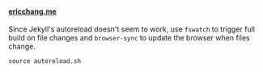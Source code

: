 #### [ericchang.me](http://ericchang.me)

Since Jekyll's autoreload doesn't seem to work, use `fswatch` to trigger full build on file changes and `browser-sync` to update the browser when files change.

```
source autoreload.sh
```

